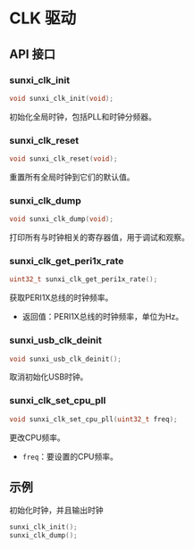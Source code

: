 # CLK 驱动

## API 接口

### sunxi_clk_init

```c
void sunxi_clk_init(void);
```

初始化全局时钟，包括PLL和时钟分频器。

### sunxi_clk_reset

```c
void sunxi_clk_reset(void);
```

重置所有全局时钟到它们的默认值。

### sunxi_clk_dump

```c
void sunxi_clk_dump(void);
```

打印所有与时钟相关的寄存器值，用于调试和观察。

### sunxi_clk_get_peri1x_rate

```c
uint32_t sunxi_clk_get_peri1x_rate();
```

获取PERI1X总线的时钟频率。

- 返回值：PERI1X总线的时钟频率，单位为Hz。

### sunxi_usb_clk_deinit

```c
void sunxi_usb_clk_deinit();
```

取消初始化USB时钟。

### sunxi_clk_set_cpu_pll

```c
void sunxi_clk_set_cpu_pll(uint32_t freq);
```

更改CPU频率。

- `freq`：要设置的CPU频率。

## 示例

初始化时钟，并且输出时钟

```c
sunxi_clk_init();
sunxi_clk_dump();
```

